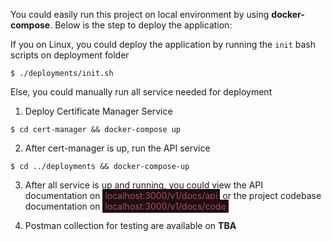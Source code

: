 
You could easily run this project on local environment by using **docker-compose**. Below is the step to deploy the application:

If you on Linux, you could deploy the application by running the `init` bash scripts on deployment folder
```
$ ./deployments/init.sh
```

Else, you could manually run all service needed for deployment 

1. Deploy Certificate Manager Service
```
$ cd cert-manager && docker-compose up
```

2. After cert-manager is up, run the API service
```
$ cd ../deployments && docker-compose-up
```

3. After all service is up and running, you could view the API documentation on <span style="padding: 2px 4px; color: rgb(175, 78, 93); background-color: rgb(30, 15, 17)">localhost:3000/v1/docs/api</span>  or the project codebase documentation on <span style="padding: 2px 4px; color: rgb(175, 78, 93); background-color: rgb(30, 15, 17)">localhost:3000/v1/docs/code</span>

5. Postman collection for testing are available on **TBA**
